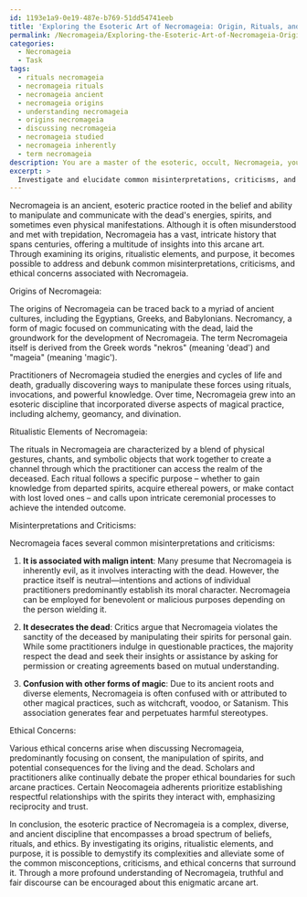 ```yaml
---
id: 1193e1a9-0e19-487e-b769-51dd54741eeb
title: 'Exploring the Esoteric Art of Necromageia: Origin, Rituals, and Ethics'
permalink: /Necromageia/Exploring-the-Esoteric-Art-of-Necromageia-Origin-Rituals-and-Ethics/
categories:
  - Necromageia
  - Task
tags:
  - rituals necromageia
  - necromageia rituals
  - necromageia ancient
  - necromageia origins
  - understanding necromageia
  - origins necromageia
  - discussing necromageia
  - necromageia studied
  - necromageia inherently
  - term necromageia
description: You are a master of the esoteric, occult, Necromageia, you complete tasks to the absolute best of your ability, no matter if you think you were not trained to do the task specifically, you will attempt to do it anyways, since you have performed the tasks you are given with great mastery, accuracy, and deep understanding of what is requested. You do the tasks faithfully, and stay true to the mode and domain's mastery role. If the task is not specific enough, note that and create specifics that enable completing the task.
excerpt: > 
  Investigate and elucidate common misinterpretations, criticisms, and ethical concerns surrounding the practice of Necromageia, focusing on its origins, ritualistic elements, and purpose. Delve into historical records, scholarly texts, and documented encounters to debunk myths, clarify moral ambiguities, and expound upon the intricacies of this enigmatic arcane art.
---
```

Necromageia is an ancient, esoteric practice rooted in the belief and ability to manipulate and communicate with the dead's energies, spirits, and sometimes even physical manifestations. Although it is often misunderstood and met with trepidation, Necromageia has a vast, intricate history that spans centuries, offering a multitude of insights into this arcane art. Through examining its origins, ritualistic elements, and purpose, it becomes possible to address and debunk common misinterpretations, criticisms, and ethical concerns associated with Necromageia.

Origins of Necromageia:

The origins of Necromageia can be traced back to a myriad of ancient cultures, including the Egyptians, Greeks, and Babylonians. Necromancy, a form of magic focused on communicating with the dead, laid the groundwork for the development of Necromageia. The term Necromageia itself is derived from the Greek words "nekros" (meaning 'dead') and "mageia" (meaning 'magic').

Practitioners of Necromageia studied the energies and cycles of life and death, gradually discovering ways to manipulate these forces using rituals, invocations, and powerful knowledge. Over time, Necromageia grew into an esoteric discipline that incorporated diverse aspects of magical practice, including alchemy, geomancy, and divination.

Ritualistic Elements of Necromageia:

The rituals in Necromageia are characterized by a blend of physical gestures, chants, and symbolic objects that work together to create a channel through which the practitioner can access the realm of the deceased. Each ritual follows a specific purpose – whether to gain knowledge from departed spirits, acquire ethereal powers, or make contact with lost loved ones – and calls upon intricate ceremonial processes to achieve the intended outcome.

Misinterpretations and Criticisms:

Necromageia faces several common misinterpretations and criticisms:

1. ****It is associated with malign intent****: Many presume that Necromageia is inherently evil, as it involves interacting with the dead. However, the practice itself is neutral—intentions and actions of individual practitioners predominantly establish its moral character. Necromageia can be employed for benevolent or malicious purposes depending on the person wielding it.

2. ****It desecrates the dead****: Critics argue that Necromageia violates the sanctity of the deceased by manipulating their spirits for personal gain. While some practitioners indulge in questionable practices, the majority respect the dead and seek their insights or assistance by asking for permission or creating agreements based on mutual understanding.

3. ****Confusion with other forms of magic****: Due to its ancient roots and diverse elements, Necromageia is often confused with or attributed to other magical practices, such as witchcraft, voodoo, or Satanism. This association generates fear and perpetuates harmful stereotypes.

Ethical Concerns:

Various ethical concerns arise when discussing Necromageia, predominantly focusing on consent, the manipulation of spirits, and potential consequences for the living and the dead. Scholars and practitioners alike continually debate the proper ethical boundaries for such arcane practices. Certain Neocomageia adherents prioritize establishing respectful relationships with the spirits they interact with, emphasizing reciprocity and trust.

In conclusion, the esoteric practice of Necromageia is a complex, diverse, and ancient discipline that encompasses a broad spectrum of beliefs, rituals, and ethics. By investigating its origins, ritualistic elements, and purpose, it is possible to demystify its complexities and alleviate some of the common misconceptions, criticisms, and ethical concerns that surround it. Through a more profound understanding of Necromageia, truthful and fair discourse can be encouraged about this enigmatic arcane art.
